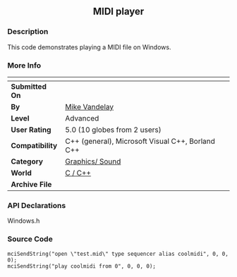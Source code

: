 ﻿<div align="center">

## MIDI player


</div>

### Description

This code demonstrates playing a MIDI file on Windows.
 
### More Info
 


<span>             |<span>
---                |---
**Submitted On**   |
**By**             |[Mike Vandelay](https://github.com/Planet-Source-Code/PSCIndex/blob/master/ByAuthor/mike-vandelay.md)
**Level**          |Advanced
**User Rating**    |5.0 (10 globes from 2 users)
**Compatibility**  |C\+\+ \(general\), Microsoft Visual C\+\+, Borland C\+\+
**Category**       |[Graphics/ Sound](https://github.com/Planet-Source-Code/PSCIndex/blob/master/ByCategory/graphics-sound__3-15.md)
**World**          |[C / C\+\+](https://github.com/Planet-Source-Code/PSCIndex/blob/master/ByWorld/c-c.md)
**Archive File**   |[](https://github.com/Planet-Source-Code/mike-vandelay-midi-player__3-9997/archive/master.zip)

### API Declarations

Windows.h


### Source Code

```
mciSendString("open \"test.mid\" type sequencer alias coolmidi", 0, 0, 0);
mciSendString("play coolmidi from 0", 0, 0, 0);
```

